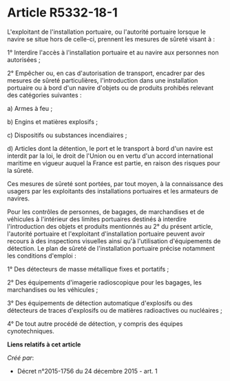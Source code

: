# Article R5332-18-1

L'exploitant de l'installation portuaire, ou l'autorité portuaire lorsque le navire se situe hors de celle-ci, prennent les
mesures de sûreté visant à :

1° Interdire l'accès à l'installation portuaire et au navire aux personnes non autorisées ;

2° Empêcher ou, en cas d'autorisation de transport, encadrer par des mesures de sûreté particulières, l'introduction dans une
installation portuaire ou à bord d'un navire d'objets ou de produits prohibés relevant des catégories suivantes :

a) Armes à feu ;

b) Engins et matières explosifs ;

c) Dispositifs ou substances incendiaires ;

d) Articles dont la détention, le port et le transport à bord d'un navire est interdit par la loi, le droit de l'Union ou en
vertu d'un accord international maritime en vigueur auquel la France est partie, en raison des risques pour la sûreté.

Ces mesures de sûreté sont portées, par tout moyen, à la connaissance des usagers par les exploitants des installations
portuaires et les armateurs de navires.

Pour les contrôles de personnes, de bagages, de marchandises et de véhicules à l'intérieur des limites portuaires destinés à
interdire l'introduction des objets et produits mentionnés au 2° du présent article, l'autorité portuaire et l'exploitant
d'installation portuaire peuvent avoir recours à des inspections visuelles ainsi qu'à l'utilisation d'équipements de
détection. Le plan de sûreté de l'installation portuaire précise notamment les conditions d'emploi :

1° Des détecteurs de masse métallique fixes et portatifs ;

2° Des équipements d'imagerie radioscopique pour les bagages, les marchandises ou les véhicules ;

3° Des équipements de détection automatique d'explosifs ou des détecteurs de traces d'explosifs ou de matières radioactives
ou nucléaires ;

4° De tout autre procédé de détection, y compris des équipes cynotechniques.

**Liens relatifs à cet article**

_Créé par_:

  - Décret n°2015-1756 du 24 décembre 2015 - art. 1
